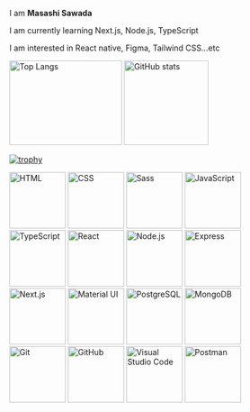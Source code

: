 
<p>I am <strong> Masashi Sawada</strong></p>
<p>I am currently learning Next.js, Node.js, TypeScript</p>
<p>I am interested in React native, Figma, Tailwind CSS...etc</p>
<p align="left">
  <img alt="Top Langs" width="200px" height="150px" src="https://github-readme-stats.vercel.app/api/top-langs/?username=masashi381"/>
  <img alt="GitHub stats"  height="150px" src="https://github-readme-stats.vercel.app/api?username=masashi381"/>
</p>

[![trophy](https://github-profile-trophy.vercel.app/?username=masashi381&theme=onedark)](https://github.com/ryo-ma/github-profile-trophy)
<div align="left">
  <img src="https://user-images.githubusercontent.com/25181517/192158954-f88b5814-d510-4564-b285-dff7d6400dad.png" width="100px" height="100px" alt="HTML">
  <img src="https://user-images.githubusercontent.com/25181517/183898674-75a4a1b1-f960-4ea9-abcb-637170a00a75.png" width="100px" height="100px" alt="CSS">
  <img src="https://user-images.githubusercontent.com/25181517/192158956-48192682-23d5-4bfc-9dfb-6511ade346bc.png" width="100px" height="100px" alt="Sass">
  <img src="https://user-images.githubusercontent.com/25181517/117447155-6a868a00-af3d-11eb-9cfe-245df15c9f3f.png" width="100px" height="100px" alt="JavaScript">
  <img src="https://user-images.githubusercontent.com/25181517/183890598-19a0ac2d-e88a-4005-a8df-1ee36782fde1.png" width="100px" height="100px" alt="TypeScript">
  <img src="https://user-images.githubusercontent.com/25181517/183897015-94a058a6-b86e-4e42-a37f-bf92061753e5.png" width="100px" height="100px" alt="React">
  <img src="https://user-images.githubusercontent.com/25181517/183568594-85e280a7-0d7e-4d1a-9028-c8c2209e073c.png" width="100px" height="100px" alt="Node.js">
  <img src="https://user-images.githubusercontent.com/25181517/183859966-a3462d8d-1bc7-4880-b353-e2cbed900ed6.png" width="100px" height="100px" alt="Express">
  <img src="https://github.com/marwin1991/profile-technology-icons/assets/136815194/5f8c622c-c217-4649-b0a9-7e0ee24bd704" width="100px" height="100px" alt="Next.js">
  <img src="https://user-images.githubusercontent.com/25181517/189716630-fe6c084c-6c66-43af-aa49-64c8aea4a5c2.png" width="100px" height="100px" alt="Material UI">
  <img src="https://user-images.githubusercontent.com/25181517/117208740-bfb78400-adf5-11eb-97bb-09072b6bedfc.png" width="100px" height="100px" alt="PostgreSQL">
  <img src="https://user-images.githubusercontent.com/25181517/182884177-d48a8579-2cd0-447a-b9a6-ffc7cb02560e.png" width="100px" height="100px" alt="MongoDB">
  <img src="https://user-images.githubusercontent.com/25181517/192108372-f71d70ac-7ae6-4c0d-8395-51d8870c2ef0.png" width="100px" height="100px" alt="Git">
  <img src="https://user-images.githubusercontent.com/25181517/192108374-8da61ba1-99ec-41d7-80b8-fb2f7c0a4948.png" width="100px" height="100px" alt="GitHub">
  <img src="https://user-images.githubusercontent.com/25181517/192108891-d86b6220-e232-423a-bf5f-90903e6887c3.png" width="100px" height="100px" alt="Visual Studio Code">
  <img src="https://user-images.githubusercontent.com/25181517/192109061-e138ca71-337c-4019-8d42-4792fdaa7128.png" width="100px" height="100px" alt="Postman">
</div>











<!--
**masashi381/masashi381** is a ✨ _special_ ✨ repository because its `README.md` (this file) appears on your GitHub profile.

Here are some ideas to get you started:

- 🔭 I'm currently working on ...
- 🌱 I’m currently learning ... 
- I'm looking to collaborate on ...
- 🤔 I'm looking for help with ...
- Ask me about ...
- 📫 How to reach me: ...
- 😄 Pronouns: ... 
- Fun fact: ...
-->
